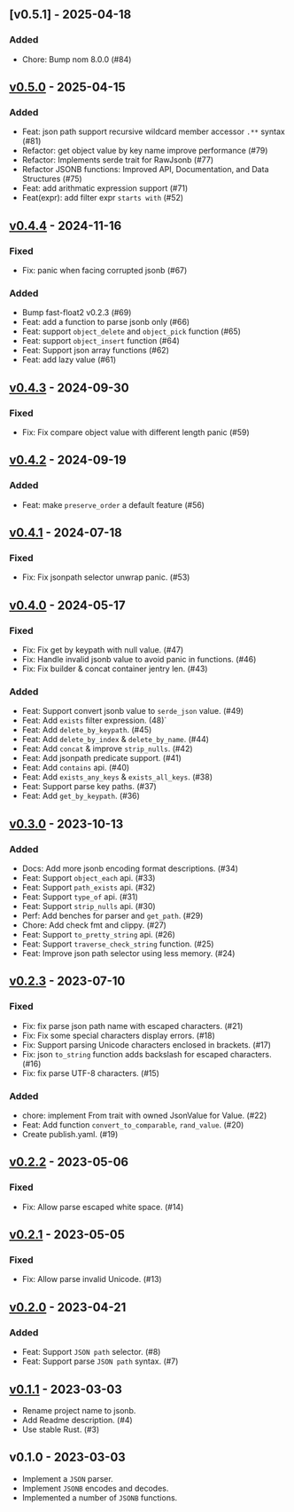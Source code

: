 ## [v0.5.1] - 2025-04-18

### Added

- Chore: Bump nom 8.0.0 (#84)

## [v0.5.0] - 2025-04-15

### Added

- Feat: json path support recursive wildcard member accessor `.**` syntax (#81)
- Refactor: get object value by key name improve performance (#79)
- Refactor: Implements serde trait for RawJsonb (#77)
- Refactor JSONB functions: Improved API, Documentation, and Data Structures (#75)
- Feat: add arithmatic expression support (#71)
- Feat(expr): add filter expr `starts with` (#52)

## [v0.4.4] - 2024-11-16

### Fixed

- Fix: panic when facing corrupted jsonb (#67)

### Added

- Bump fast-float2 v0.2.3  (#69)
- Feat: add a function to parse jsonb only (#66)
- Feat: support `object_delete` and `object_pick` function (#65)
- Feat: support `object_insert` function (#64)
- Feat: Support json array functions (#62)
- Feat: add lazy value (#61)

## [v0.4.3] - 2024-09-30

### Fixed

- Fix: Fix compare object value with different length panic (#59)

## [v0.4.2] - 2024-09-19

### Added

- Feat: make `preserve_order` a default feature (#56)

## [v0.4.1] - 2024-07-18

### Fixed

- Fix: Fix jsonpath selector unwrap panic. (#53)

## [v0.4.0] - 2024-05-17

### Fixed

- Fix: Fix get by keypath with null value. (#47)
- Fix: Handle invalid jsonb value to avoid panic in functions. (#46)
- Fix: Fix builder & concat container jentry len. (#43)

### Added

- Feat: Support convert jsonb value to `serde_json` value. (#49)
- Feat: Add `exists` filter expression. (48)`
- Feat: Add `delete_by_keypath`. (#45)
- Feat: Add `delete_by_index` & `delete_by_name`. (#44)
- Feat: Add `concat` & improve `strip_nulls`. (#42)
- Feat: Add jsonpath predicate support. (#41)
- Feat: Add `contains` api. (#40)
- Feat: Add `exists_any_keys` & `exists_all_keys`. (#38)
- Feat: Support parse key paths. (#37)
- Feat: Add `get_by_keypath`. (#36)

## [v0.3.0] - 2023-10-13

### Added

- Docs: Add more jsonb encoding format descriptions. (#34)
- Feat: Support `object_each` api. (#33)
- Feat: Support `path_exists` api. (#32)
- Feat: Support `type_of` api. (#31)
- Feat: Support `strip_nulls` api. (#30)
- Perf: Add benches for parser and `get_path`. (#29)
- Chore: Add check fmt and clippy. (#27)
- Feat: Support `to_pretty_string` api. (#26)
- Feat: Support `traverse_check_string` function. (#25)
- Feat: Improve json path selector using less memory. (#24)

## [v0.2.3] - 2023-07-10

### Fixed

- Fix: fix parse json path name with escaped characters. (#21)
- Fix: Fix some special characters display errors. (#18)
- Fix: Support parsing Unicode characters enclosed in brackets. (#17)
- Fix: json `to_string` function adds backslash for escaped characters. (#16)
- Fix: fix parse UTF-8 characters. (#15)

### Added

- chore: implement From trait with owned JsonValue for Value. (#22)
- Feat: Add function `convert_to_comparable`, `rand_value`. (#20)
- Create publish.yaml. (#19)

## [v0.2.2] - 2023-05-06

### Fixed

- Fix: Allow parse escaped white space. (#14)

## [v0.2.1] - 2023-05-05

### Fixed

- Fix: Allow parse invalid Unicode. (#13)

## [v0.2.0] - 2023-04-21

### Added

- Feat: Support `JSON path` selector. (#8)
- Feat: Support parse `JSON path` syntax. (#7)

## [v0.1.1] - 2023-03-03

- Rename project name to jsonb.
- Add Readme description. (#4)
- Use stable Rust. (#3)

## v0.1.0 - 2023-03-03

- Implement a `JSON` parser.
- Implement `JSONB` encodes and decodes.
- Implemented a number of `JSONB` functions.

[v0.5.0]: https://github.com/databendlabs/jsonb/compare/v0.4.4...v0.5.0
[v0.4.4]: https://github.com/databendlabs/jsonb/compare/v0.4.3...v0.4.4
[v0.4.3]: https://github.com/databendlabs/jsonb/compare/v0.4.2...v0.4.3
[v0.4.2]: https://github.com/databendlabs/jsonb/compare/v0.4.1...v0.4.2
[v0.4.1]: https://github.com/databendlabs/jsonb/compare/v0.4.0...v0.4.1
[v0.4.0]: https://github.com/databendlabs/jsonb/compare/v0.3.0...v0.4.0
[v0.3.0]: https://github.com/databendlabs/jsonb/compare/v0.2.3...v0.3.0
[v0.2.3]: https://github.com/databendlabs/jsonb/compare/v0.2.2...v0.2.3
[v0.2.2]: https://github.com/databendlabs/jsonb/compare/v0.2.1...v0.2.2
[v0.2.1]: https://github.com/databendlabs/jsonb/compare/v0.2.0...v0.2.1
[v0.2.0]: https://github.com/databendlabs/jsonb/compare/v0.1.1...v0.2.0
[v0.1.1]: https://github.com/databendlabs/jsonb/compare/v0.1.0...v0.1.1
